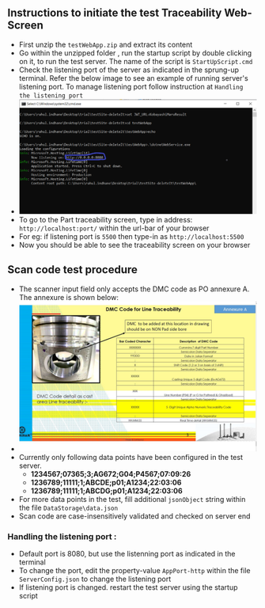 ## Instructions to initiate the test Traceability Web-Screen
- First unzip the  `testWebApp.zip` and extract its content
- Go within the unzipped folder , run the startup script by double clicking on it, to run the test server. The name of the script is `StartUpScript.cmd`
- Check the listening port of the server as indicated in the sprung-up terminal. Refer the below image to see an example of running server's listening port. To manage listening port follow instruction at `Handling the listening port`
- ![server bootup screen](bootupScreen.png "Live Server")    
- To go to the Part traceability screen, type in address: `http://localhost:port/`  within the url-bar of your browser
- For eg: if listening port is `5500` then type-in as `http://localhost:5500`
- Now you should be able to see the traceability screen on your browser


## Scan code test procedure 
- The scanner input field only accepts the DMC code as PO annexure A. The annexure is shown below: 
- ![Annexure Details](Traceability_DMC_code.jpg "Barcode details")  
- Currently only following data points have been configured in the test server. 
    - **1234567;07365;3;AG672;G04;P4567;07:09:26** 
    - **1236789;11111;1;ABCDE;p01;A1234;22:03:06** 
    - **1236789;11111;1;ABCDG;p01;A1234;22:03:06** 
- For more data points in the test,  fill additional `jsonObject` string within the file `DataStorage\data.json`
- Scan code are case-insensitively validated and checked on server end


### Handling the listening port : 
- Default port is 8080, but use the listenning port as indicated in the terminal
- To change the port, edit the property-value `AppPort-http` within the file `ServerConfig.json` to change the listening port 
- If listening port is changed. restart the test server using the startup script